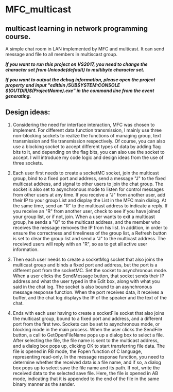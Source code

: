 # MFC_multicast
## multicast learning in network programming course.

A simple chat room in LAN implemented by MFC and multicast. It can send message and file to all members in multiscast group.

***If you want to run this project on VS2017, you need to change the character set from Unicode(default) to multibyte character set.***

***If you want to output the debug information, please open the project property and input "editbin /SUBSYSTEM:CONSOLE $(OUTDIR)\$(ProjectName).exe" in the command iine from the event generating.***

## Design ideas:
1. Considering the need for interface interaction, MFC was chosen to implement. For different data function transmission, I mainly use three non-blocking sockets to realize the functions of managing group, text transmission and file transmission respectively. Of course, you can also use a blocking socket to accept different types of data by adding flag bits to it, and depending on the flag bits, you can also use the socket to accept. I will introduce my code logic and design ideas from the use of three sockets.

2. Each user first needs to create a socketMC socket, join the multicast group, bind to a fixed port and address, send a message "J" to the fixed multicast address, and signal to other users to join the chat group. The socket is also set to asynchronous mode to listen for control messages from other users at any time. If you receive a "J" from another user, add their IP to your group List and display the List in the MFC main dialog. At the same time, send an "R" to the multicast address to indicate a reply. If you receive an "R" from another user, check to see if you have joined your group list, or if not, join. When a user wants to exit a multicast group, he sends a "Q" to the multicast address, and the member who receives the message removes the IP from his list. In addition, in order to ensure the correctness and timeliness of the group list, a Refresh button is set to clear the group list and send a "J" to the multicast address. The received users will reply with an "R", so as to get all active user information.

3. Then each user needs to create a socketMsg socket that also joins the multicast group and binds a fixed port and address, but the port is a different port from the socketMC. Set the socket to asynchronous mode. When a user clicks the SendMessage button, that socket sends their IP address and what the user typed in the Edit box, along with what you said in the chat log. The socket is also bound to an asynchronous message response function. When the port receives data, it receives a buffer, and the chat log displays the IP of the speaker and the text of the chat.

4. Ends with each user having to create a socketFile socket that also joins the multicast group, bound to a fixed port and address, and a different port from the first two. Sockets can be set to asynchronous mode, or blocking mode in the main process. When the user clicks the SendFile button, a call to GetOpenFileName pops up a dialog box to select a file. After selecting the file, the file name is sent to the multicast address, and a dialog box pops up, clicking OK to start transferring file data. The file is opened in RB mode, the Fopen function of C language, representing read-only. In the message response function, you need to determine whether the received data is a file name, and if so, a dialog box pops up to select save the file name and its path. If not, write the received data to the selected save file. Here, the file is opened in AB mode, indicating that it is appended to the end of the file in the same binary manner as the sender.


